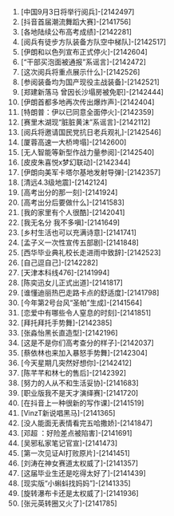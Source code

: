 
1. [中国9月3日将举行阅兵]-[2142497]
1. [抖音首届潮流舞蹈大赛]-[2141756]
1. [各地陆续公布高考成绩]-[2142281]
1. [阅兵有徒步方队装备方队空中梯队]-[2142517]
1. [伊朗和以色列宣布正式停火]-[2142604]
1. [“干部买泡面被通报”系谣言]-[2142472]
1. [这次阅兵将重点展示什么]-[2142526]
1. [参阅装备均为国产现役主战装备]-[2142521]
1. [郑建新落马 曾因长沙塌房被免职]-[2142444]
1. [伊朗首都多地再次传出爆炸声]-[2142404]
1. [特朗普：伊以已同意全面停火]-[2142359]
1. [赛里木湖现“脏脏黄沫”系谣言]-[2142112]
1. [阅兵将邀请国民党抗日老兵观礼]-[2142546]
1. [厦蓉高速一大桥垮塌]-[2142600]
1. [无人智能等新型作战力量参阅]-[2142540]
1. [皮皮朱喜悦x梦幻联动]-[2142344]
1. [伊朗向美军卡塔尔基地发射导弹]-[2142357]
1. [清远4.3级地震]-[2142124]
1. [高考出分的那一刻]-[2141924]
1. [高考出分后要做什么]-[2141583]
1. [我的家里有个人很酷]-[2142041]
1. [我无名分 我不多嗔]-[2141649]
1. [乡村生活也可以充满诗意]-[2141741]
1. [孟子义一次性宣传五部剧]-[2141848]
1. [西华毕业典礼校长走进雨中致辞]-[2142523]
1. [自己逗自己]-[2142282]
1. [天津本科线476]-[2141994]
1. [陈奕迅女儿正式出道]-[2141817]
1. [谁懂迪丽热巴走路卡点的舒适度]-[2141798]
1. [今年第2号台风“圣帕”生成]-[2141564]
1. [恋爱中有哪些令人窒息的时刻]-[2141851]
1. [拜托拜托手势舞]-[2142385]
1. [张淼怡黑长直造型]-[2142196]
1. [这是不是你们高考查分的样子]-[2142037]
1. [蔡依林也来加入暴怒手势舞]-[2142304]
1. [今天星期几突然好想你]-[2142412]
1. [陈芊芊和林七的售后]-[2142392]
1. [努力的人从不和生活妥协]-[2141683]
1. [职业版我不是天才演绎赛]-[2141720]
1. [在抖音上一种很新的写作课]-[2141519]
1. [VinzT新说唱黑马]-[2141365]
1. [没人能面无表情看完五哈撒娇]-[2141847]
1. [邓超 ：好险差点被陷害]-[2141691]
1. [吴邪私家笔记官宣]-[2141473]
1. [第一次见证AI打败原片]-[2141451]
1. [刘涛在神女赛道太权威了]-[2141357]
1. [这届毕业生还是吃得太好了]-[2141439]
1. [现实版“小蝌蚪找妈妈”]-[2141335]
1. [旋转瀑布卡还是太权威了]-[2141936]
1. [张元英转圈又火了]-[2141785]